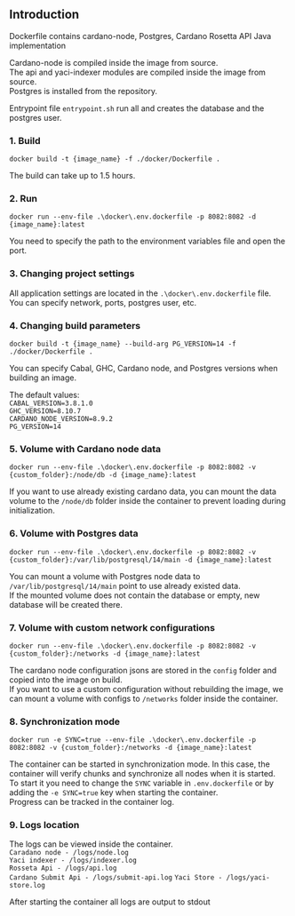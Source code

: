 ## Introduction

Dockerfile contains cardano-node, Postgres, Cardano Rosetta API Java implementation

Cardano-node is compiled inside the image from source.  
The api and yaci-indexer modules are compiled inside the image from source.  
Postgres is installed from the repository.

Entrypoint file ``entrypoint.sh`` run all and creates the database and the postgres user.

### 1. Build
```
docker build -t {image_name} -f ./docker/Dockerfile .
```
The build can take up to 1.5 hours.

### 2. Run
````
docker run --env-file .\docker\.env.dockerfile -p 8082:8082 -d {image_name}:latest
````
You need to specify the path to the environment variables file and open the port.

### 3. Changing project settings

All application settings are located in the ``.\docker\.env.dockerfile`` file.  
You can specify network, ports, postgres user, etc.

### 4. Changing build parameters
```
docker build -t {image_name} --build-arg PG_VERSION=14 -f ./docker/Dockerfile .
``` 
You can specify Cabal, GHC, Cardano node, and Postgres versions when building an image.

The default values:  
``
CABAL_VERSION=3.8.1.0
``  
``
GHC_VERSION=8.10.7  
``  
``
CARDANO_NODE_VERSION=8.9.2  
``  
``
PG_VERSION=14  
``

### 5. Volume with Cardano node data
````
docker run --env-file .\docker\.env.dockerfile -p 8082:8082 -v {custom_folder}:/node/db -d {image_name}:latest
````
If you want to use already existing cardano data, you can mount the data volume to the ``/node/db`` folder inside the container to prevent loading during initialization.

### 6. Volume with Postgres data
````
docker run --env-file .\docker\.env.dockerfile -p 8082:8082 -v {custom_folder}:/var/lib/postgresql/14/main -d {image_name}:latest
````

You can mount a volume with Postgres node data to ``/var/lib/postgresql/14/main`` point to use already existed data.  
If the mounted volume does not contain the database or empty, new database will be created there.

### 7. Volume with custom network configurations
````
docker run --env-file .\docker\.env.dockerfile -p 8082:8082 -v {custom_folder}:/networks -d {image_name}:latest
````
The cardano node configuration jsons are stored in the ``config`` folder and copied into the image on build.  
If you want to use a custom configuration without rebuilding the image, we can mount a volume with configs to ``/networks`` folder inside the container.

### 8. Synchronization mode
````
docker run -e SYNC=true --env-file .\docker\.env.dockerfile -p 8082:8082 -v {custom_folder}:/networks -d {image_name}:latest
````
The container can be started in synchronization mode. In this case, the container will verify chunks and synchronize all nodes when it is started.  
To start it you need to change the ``SYNC`` variable in ``.env.dockerfile`` or by adding the ``-e SYNC=true`` key when starting the container.  
Progress can be tracked in the container log.

### 9. Logs location

The logs can be viewed inside the container.  
``
Caradano node - /logs/node.log
``  
``
Yaci indexer - /logs/indexer.log
``  
``
Rosseta Api - /logs/api.log
``  
``
Cardano Submit Api - /logs/submit-api.log
``
``
Yaci Store - /logs/yaci-store.log
``

After starting the container all logs are output to stdout